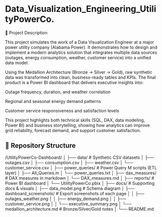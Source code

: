 # Data_Visualization_Engineering_UtilityPowerCo.
📄 Project Description

This project simulates the work of a Data Visualization Engineer at a major power utility company (Alabama Power). It demonstrates how to design and implement a modern analytics solution that integrates multiple data sources (outages, energy consumption, weather, customer service) into a unified data model.

Using the Medallion Architecture (Bronze → Silver → Gold), raw synthetic data was transformed into clean, business-ready tables and KPIs. The final product is a Power BI dashboard that delivers executive insights into:

Outage frequency, duration, and weather correlation

Regional and seasonal energy demand patterns

Customer service responsiveness and satisfaction levels

This project highlights both technical skills (SQL, DAX, data modeling, Power BI) and business storytelling, showing how analytics can improve grid reliability, forecast demand, and support customer satisfaction.

## 📂 Repository Structure
/UtilityPowerCo-Dashboard/
│
├── data/ # Synthetic CSV datasets
│ ├── outages.csv
│ ├── consumption.csv
│ ├── weather.csv
│ └── customer_service.csv
│
├── power_queries/ # Power Query M scripts (ETL layer)
│ ├── All_Queries.m
│ └── power_queries.txt
│
├── dax_measures/ # DAX measures in markdown
│ └── DAX_measures.md
│
├── reports/ # Power BI dashboard
│ └── UtilityPowerCo.pbix
│
├── docs/ # Supporting docs & visuals
│ ├── data_model.png # Schema diagram
│ ├── dashboard_screenshots/ # Export screenshots of each page
│ │ ├── outages_weather.png
│ │ ├── energy_demand.png
│ │ ├── customer_service.png
│ │ └── executive_summary.png
│ └── medallion_architecture.md # Bronze/Silver/Gold notes
│
└── README.md
